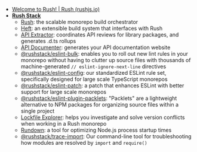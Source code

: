 - [Welcome to Rush! | Rush (rushjs.io)](https://rushjs.io/pages/intro/welcome/)
- **[Rush Stack](https://rushstack.io/)**
	- [Rush](https://rushjs.io/): the scalable monorepo build orchestrator
	- [Heft](https://heft.rushstack.io/): an extensible build system that interfaces with Rush
	- [API Extractor](https://api-extractor.com/): coordinates API reviews for library packages, and generates .d.ts rollups
	- [API Documenter](https://api-extractor.com/pages/setup/generating_docs): generates your API documentation website
	- [@rushstack/eslint-bulk](https://www.npmjs.com/package/@rushstack/eslint-bulk): enables you to roll out new lint rules in your monorepo without having to clutter up source files with thousands of machine-generated `// eslint-ignore-next-line` directives
	- [@rushstack/eslint-config](https://www.npmjs.com/package/@rushstack/eslint-config): our standardized ESLint rule set, specifically designed for large scale TypeScript monorepos
	- [@rushstack/eslint-patch](https://www.npmjs.com/package/@rushstack/eslint-patch): a patch that enhances ESLint with better support for large scale monorepos
	- [@rushstack/eslint-plugin-packlets](https://www.npmjs.com/package/@rushstack/eslint-plugin-packlets): "Packlets" are a lightweight alternative to NPM packages for organizing source files within a single project
	- [Lockfile Explorer](https://lfx.rushstack.io/): helps you investigate and solve version conflicts when working in a Rush monorepo
	- [Rundown](https://www.npmjs.com/package/@rushstack/rundown): a tool for optimizing Node.js process startup times
	- [@rushstack/trace-import](https://www.npmjs.com/package/@rushstack/trace-import): Our command-line tool for troubleshooting how modules are resolved by `import` and `require()`